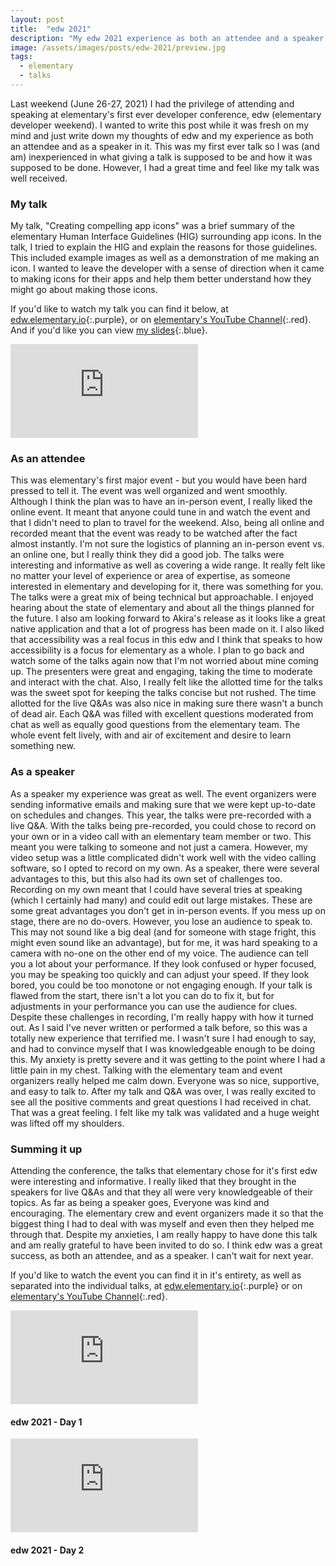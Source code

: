 ```yaml
---
layout: post
title:  "edw 2021"
description: "My edw 2021 experience as both an attendee and a speaker."
image: /assets/images/posts/edw-2021/preview.jpg
tags:
  - elementary
  - talks
---
```


<span class="first-letter">L</span>ast weekend (June 26-27, 2021) I had the privilege of attending and speaking at elementary's first ever developer conference, edw (elementary developer weekend). I wanted to write this post while it was fresh on my mind and just write down my thoughts of edw and my experience as both an attendee and as a speaker in it. This was my first ever talk so I was (and am) inexperienced in what giving a talk is supposed to be and how it was supposed to be done. However, I had a great time and feel like my talk was well received.

### My talk
My talk, "Creating compelling app icons" was a brief summary of the elementary Human Interface Guidelines (HIG) surrounding app icons. In the talk, I tried to explain the HIG and explain the reasons for those guidelines. This included example images as well as a demonstration of me making an icon. I wanted to leave the developer with a sense of direction when it came to making icons for their apps and help them better understand how they might go about making those icons.

If you'd like to watch my talk you can find it below, at [edw.elementary.io](https://edw.elementary.io){:.purple}, or on [elementary's YouTube Channel](https://youtu.be/Zi06y0g0EBM){:.red}. And if you'd like you can view [my slides](https://micahilbery.com/edw/){:.blue}.

<div class="video-embed v-center" style="background-image: url('https://img.youtube.com/vi/Zi06y0g0EBM/maxresdefault.jpg')">
  <iframe src="https://www.youtube.com/embed/Zi06y0g0EBM" frameborder="0" allow="accelerometer; autoplay; encrypted-media; gyroscope; picture-in-picture" allowfullscreen></iframe>
</div>

### As an attendee
This was elementary's first major event - but you would have been hard pressed to tell it. The event was well organized and went smoothly. Although I think the plan was to have an in-person event, I really liked the online event. It meant that anyone could tune in and watch the event and that I didn't need to plan to travel for the weekend. Also, being all online and recorded meant that the event was ready to be watched after the fact almost instantly. I'm not sure the logistics of planning an in-person event vs. an online one, but I really think they did a good job. The talks were interesting and informative as well as covering a wide range. It really felt like no matter your level of experience or area of expertise, as someone interested in elementary and developing for it, there was something for you. The talks were a great mix of being technical but approachable. I enjoyed hearing about the state of elementary and about all the things planned for the future. I also am looking forward to Akira's release as it looks like a great native application and that a lot of progress has been made on it. I also liked that accessibility was a real focus in this edw and I think that speaks to how accessibility is a focus for elementary as a whole. I plan to go back and watch some of the talks again now that I'm not worried about mine coming up. The presenters were great and engaging, taking the time to moderate and interact with the chat. Also, I really felt like the allotted time for the talks was the sweet spot for keeping the talks concise but not rushed. The time allotted for the live Q&As was also nice in making sure there wasn't a bunch of dead air. Each Q&A was filled with excellent questions moderated from chat as well as equally good questions from the elementary team. The whole event felt lively, with and air of excitement and desire to learn something new.

### As a speaker
As a speaker my experience was great as well. The event organizers were sending informative emails and making sure that we were kept up-to-date on schedules and changes. This year, the talks were pre-recorded with a live Q&A. With the talks being pre-recorded, you could chose to record on your own or in a video call with an elementary team member or two. This meant you were talking to someone and not just a camera. However, my video setup was a little complicated didn't work well with the video calling software, so I opted to record on my own. As a speaker, there were several advantages to this, but this also had its own set of challenges too. Recording on my own meant that I could have several tries at speaking (which I certainly had many) and could edit out large mistakes. These are some great advantages you don't get in in-person events. If you mess up on stage, there are no do-overs. However, you lose an audience to speak to. This may not sound like a big deal (and for someone with stage fright, this might even sound like an advantage), but for me, it was hard speaking to a camera with no-one on the other end of my voice. The audience can tell you a lot about your performance. If they look confused or hyper focused, you may be speaking too quickly and can adjust your speed. If they look bored, you could be too monotone or not engaging enough. If your talk is flawed from the start, there isn't a lot you can do to fix it, but for adjustments in your performance you can use the audience for clues. Despite these challenges in recording, I'm really happy with how it turned out. As I said I've never written or performed a talk before, so this was a totally new experience that terrified me. I wasn't sure I had enough to say, and had to convince myself that I was knowledgeable enough to be doing this. My anxiety is pretty severe and it was getting to the point where I had a little pain in my chest. Talking with the elementary team and event organizers really helped me calm down. Everyone was so nice, supportive, and easy to talk to. After my talk and Q&A was over, I was really excited to see all the positive comments and great questions I had received in chat. That was a great feeling. I felt like my talk was validated and a huge weight was lifted off my shoulders.

### Summing it up
Attending the conference, the talks that elementary chose for it's first edw were interesting and informative. I really liked that they brought in the speakers for live Q&As and that they all were very knowledgeable of their topics. As far as being a speaker goes, Everyone was kind and encouraging. The elementary crew and event organizers made it so that the biggest thing I had to deal with was myself and even then they helped me through that. Despite my anxieties, I am really happy to have done this talk and am really grateful to have been invited to do so. I think edw was a great success, as both an attendee, and as a speaker. I can't wait for next year.

If you'd like to watch the event you can find it in it's entirety, as well as separated into the individual talks, at [edw.elementary.io](https://edw.elementary.io){:.purple} or on [elementary's YouTube Channel](https://www.youtube.com/c/elementaryinc/videos){:.red}.

<div class="grid halves stack-sm">
  <div>
    <div class="video-embed v-center" style="background-image: url('https://img.youtube.com/vi/MZ27OqE0mZw/maxresdefault.jpg')">
      <iframe src="https://www.youtube.com/embed/MZ27OqE0mZw" frameborder="0" allow="accelerometer; autoplay; encrypted-media; gyroscope; picture-in-picture" allowfullscreen></iframe>
    </div>
    <h4>edw 2021 - Day 1</h4>
  </div>
  <div>
    <div class="video-embed v-center" style="background-image: url('https://img.youtube.com/vi/6Px0eTRjZiE/maxresdefault.jpg')">
      <iframe src="https://www.youtube.com/embed/6Px0eTRjZiE" frameborder="0" allow="accelerometer; autoplay; encrypted-media; gyroscope; picture-in-picture" allowfullscreen></iframe>
    </div>
    <h4>edw 2021 - Day 2</h4>
  </div>
</div>
